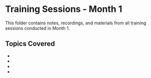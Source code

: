 # Training Sessions - Month 1

This folder contains notes, recordings, and materials from all training sessions conducted in Month 1.

## Topics Covered
- <na>
- <na>
- <na>
- <na>